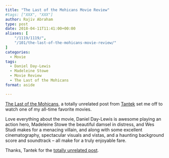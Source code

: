 ```yaml
---
title: "The Last of the Mohicans Movie Review"
#tags: ["XXX", "XXX"]
author: Rajiv Abraham
type: post
date: 2018-04-11T11:41:00+00:00
aliases: [
    "/1119/1119/",
    "/101/the-last-of-the-mohicans-movie-review/"
]
categories:
  - Movie
tags:
  - Daniel Day-Lewis
  - Madeleine Stowe
  - Movie Review
  - The Last of the Mohicans
format: aside

---
```

<a href="https://www.imdb.com/title/tt0104691/" target="_blank" rel="noopener">The Last of the Mohicans</a>, a totally unrelated post from <a href="https://micro.blog/t" target="_blank" rel="noopener">Tantek</a> set me off to watch one of my all-time favorite movies.

Love everything about the movie, Daniel Day-Lewis is awesome playing an action hero, Madeleine Stowe the beautiful damsel in distress, and Wes Studi makes for a menacing villain, and along with some excellent cinematography, spectacular visuals and vistas, and a haunting background score and soundtrack &#8211; all make for a truly enjoyable fare.

Thanks, Tantek for the <a href="http://tantek.com/2018/100/t1/editor-css-2-1" target="_blank" rel="noopener">totally unrelated post</a>.